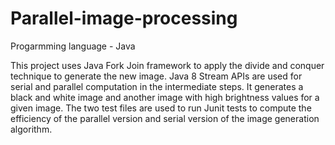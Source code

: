# Parallel-image-processing
Progarmming language - Java

This project uses Java Fork Join framework to apply the divide and conquer technique to generate the new image.
Java 8 Stream APIs are used for serial and parallel computation in the intermediate steps. 
It generates a black and white image and another image with high brightness values for a given image.
The two test files are used to run Junit tests to compute the efficiency of the parallel version and serial version of the image generation algorithm.

